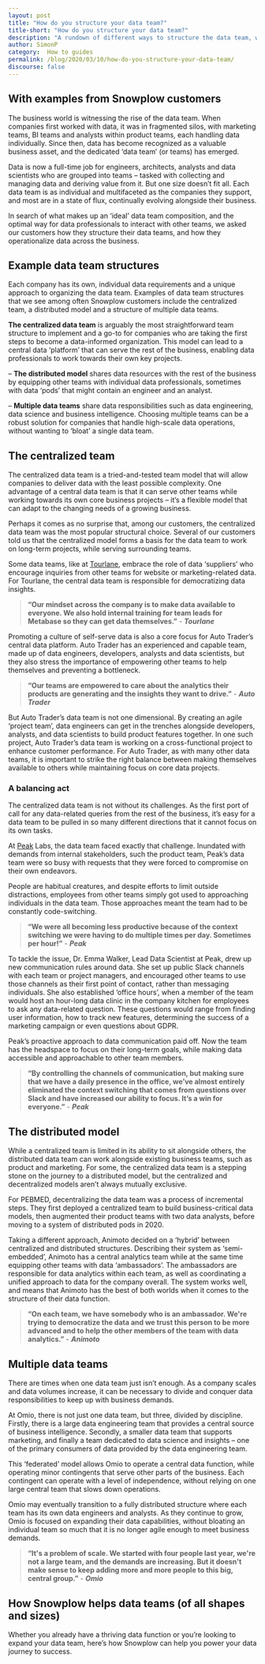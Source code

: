 ```yaml
---
layout: post
title: "How do you structure your data team?"
title-short: "How do you structure your data team?"
description: "A rundown of different ways to structure the data team, with examples from Snowplow customers"
author: SimonP
category:  How to guides
permalink: /blog/2020/03/10/how-do-you-structure-your-data-team/
discourse: false
---
```




## With examples from Snowplow customers 

The business world is witnessing the rise of the data team. When companies first worked with data, it was in fragmented silos, with marketing teams, BI teams and analysts within product teams, each handling data individually. Since then, data has become recognized as a valuable business asset, and the dedicated ‘data team’ (or teams) has emerged. 

Data is now a full-time job for engineers, architects, analysts and data scientists who are grouped into teams – tasked with collecting and managing data and deriving value from it. But one size doesn’t fit all. Each data team is as individual and multifaceted as the companies they support, and most are in a state of flux, continually evolving alongside their business.  

In search of what makes up an ‘ideal’ data team composition, and the optimal way for data professionals to interact with other teams, we asked our customers how they structure their data teams, and how they operationalize data across the business. 


## Example data team structures

Each company has its own, individual data requirements and a unique approach to organizing the data team. Examples of data team structures that we see among often Snowplow customers include the centralized team, a distributed model and a structure of multiple data teams. 

**The centralized data team** is arguably the most straightforward team structure to implement and a go-to for companies who are taking the first steps to become a data-informed organization. This model can lead to a central data ‘platform’ that can serve the rest of the business, enabling data professionals to work towards their own key projects. 

– **The distributed model** shares data resources with the rest of the business by equipping other teams with individual data professionals, sometimes with data ‘pods’ that might contain an engineer and an analyst. 

– **Multiple data teams** share data responsibilities such as data engineering, data science and business intelligence. Choosing multiple teams can be a robust solution for companies that handle high-scale data operations, without wanting to ‘bloat’ a single data team. 


## The centralized team 

The centralized data team is a tried-and-tested team model that will allow companies to deliver data with the least possible complexity. One advantage of a central data team is that it can serve other teams while working towards its own core business projects – it’s a flexible model that can adapt to the changing needs of a growing business. 

Perhaps it comes as no surprise that, among our customers, the centralized data team was the most popular structural choice. Several of our customers told us that the centralized model forms a basis for the data team to work on long-term projects, while serving surrounding teams. 

Some data teams, like at [Tourlane](https://snowplowanalytics.com/customers/tourlane/), embrace the role of data ‘suppliers’ who encourage inquiries from other teams for website or marketing-related data. For Tourlane, the central data team is responsible for democratizing data insights.

> **“Our mindset across the company is to make data available to everyone. We also hold internal training for team leads for Metabase so they can get data themselves.”** - **_Tourlane_**

Promoting a culture of self-serve data is also a core focus for Auto Trader’s central data platform. Auto Trader has an experienced and capable team, made up of data engineers, developers, analysts and data scientists, but they also stress the importance of empowering other teams to help themselves and preventing a bottleneck. 

> **“Our teams are empowered to care about the analytics their products are generating and the insights they want to drive.”** - **_Auto Trader_**


But Auto Trader’s data team is not one dimensional. By creating an agile ‘project team’, data engineers can get in the trenches alongside developers, analysts, and data scientists to build product features together. In one such project, Auto Trader’s data team is working on a cross-functional project to enhance customer performance. For Auto Trader, as with many other data teams, it is important to strike the right balance between making themselves available to others while maintaining focus on core data projects.   


### A balancing act

The centralized data team is not without its challenges. As the first port of call for any data-related queries from the rest of the business, it’s easy for a data team to be pulled in so many different directions that it cannot focus on its own tasks. 

At [Peak](https://snowplowanalytics.com/customers/peak/) Labs, the data team faced exactly that challenge. Inundated with demands from internal stakeholders, such the product team, Peak’s data team were so busy with requests that they were forced to compromise on their own endeavors. 

People are habitual creatures, and despite efforts to limit outside distractions, employees from other teams simply got used to approaching individuals in the data team. Those approaches meant the team had to be constantly code-switching.


> **“We were all becoming less productive because of the context switching we were having to do multiple times per day. Sometimes per hour!”** - **_Peak_**

To tackle the issue, Dr. Emma Walker, Lead Data Scientist at Peak, drew up new communication rules around data. She set up public Slack channels with each team or project managers, and encouraged other teams to use those channels as their first point of contact, rather than messaging individuals. She also established ‘office hours’, when a member of the team would host an hour-long data clinic in the company kitchen for employees to ask any data-related question. These questions would range from finding user information, how to track new features, determining the success of a marketing campaign or even questions about GDPR. 

Peak’s proactive approach to data communication paid off. Now the team has the headspace to focus on their long-term goals, while making data accessible and approachable to other team members. 


> **“By controlling the channels of communication, but making sure that we have a daily presence in the office, we’ve almost entirely eliminated the context switching that comes from questions over Slack and have increased our ability to focus. It’s a win for everyone.”** - **_Peak_**


## The distributed model 

While a centralized team is limited in its ability to sit alongside others, the distributed data team can work alongside existing business teams, such as product and marketing. For some, the centralized data team is a stepping stone on the journey to a distributed model, but the centralized and decentralized models aren’t always mutually exclusive. 

For PEBMED, decentralizing the data team was a process of incremental steps. They first deployed a centralized team to build business-critical data models, then augmented their product teams with two data analysts, before moving to a system of distributed pods in 2020. 

Taking a different approach, Animoto decided on a ‘hybrid’ between centralized and distributed structures. Describing their system as ‘semi-embedded’, Animoto has a central analytics team while at the same time equipping other teams with data ‘ambassadors’. The ambassadors are responsible for data analytics within each team, as well as coordinating a unified approach to data for the company overall. The system works well, and means that Animoto has the best of both worlds when it comes to the structure of their data function. 


> **“On each team, we have somebody who is an ambassador. We're trying to democratize the data and we trust this person to be more advanced and to help the other members of the team with data analytics.”** - **_Animoto_**


## Multiple data teams 

There are times when one data team just isn’t enough. As a company scales and data volumes increase, it can be necessary to divide and conquer data responsibilities to keep up with business demands.  

At Omio, there is not just one data team, but three, divided by discipline. Firstly, there is a large data engineering team that provides a central source of business intelligence. Secondly, a smaller data team that supports marketing, and finally a team dedicated to data science and insights – one of the primary consumers of data provided by the data engineering team. 

This ‘federated’ model allows Omio to operate a central data function, while operating minor contingents that serve other parts of the business. Each contingent can operate with a level of independence, without relying on one large central team that slows down operations. 

Omio may eventually transition to a fully distributed structure where each team has its own data engineers and analysts. As they continue to grow, Omio is focused on expanding their data capabilities, without bloating an individual team so much that it is no longer agile enough to meet business demands. 

> **“It's a problem of scale. We started with four people last year, we're not a large team, and the demands are increasing. But it doesn't make sense to keep adding more and more people to this big, central group.”** - **_Omio_**


## How Snowplow helps data teams (of all shapes and sizes)

Whether you already have a thriving data function or you’re looking to expand your data team, here’s how Snowplow can help you power your data journey to success. 
